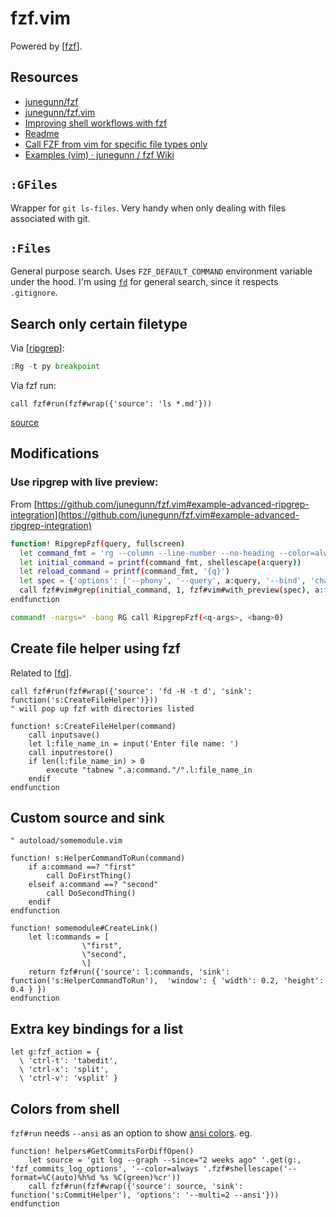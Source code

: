 # fzf.vim

Powered by [[fzf]].

Resources
---

- [junegunn/fzf](https://github.com/junegunn/fzf)
- [junegunn/fzf.vim](https://github.com/junegunn/fzf.vim)
- [Improving shell workflows with fzf](https://seb.jambor.dev/posts/improving-shell-workflows-with-fzf/)
- [Readme](https://github.com/junegunn/fzf/blob/master/README-VIM)
- [Call FZF from vim for specific file types only][1]
- [Examples (vim) · junegunn / fzf Wiki][2]

<!-- Links -->
[1]: https://www.reddit.com/r/vim/comments/az5go1/call_fzf_from_vim_for_specific_file_types_only/
[2]: https://github.com/junegunn/fzf/wiki/Examples-(vim)#basic-tutorial

`:GFiles`
---

Wrapper for `git ls-files`. Very handy when only dealing with files associated with git.

`:Files`
---

General purpose search. Uses `FZF_DEFAULT_COMMAND` environment variable under the hood. I'm using [`fd`](https://github.com/sharkdp/fd) for general search, since it respects `.gitignore`.


Search only certain filetype
---

Via [[ripgrep]]:

```python
:Rg -t py breakpoint
```

Via fzf run:

```
call fzf#run(fzf#wrap({'source': 'ls *.md'}))
```

[source][1]

Modifications
---

### Use ripgrep with live preview:

From [https://github.com/junegunn/fzf.vim#example-advanced-ripgrep-integration](https://github.com/junegunn/fzf.vim#example-advanced-ripgrep-integration)

```bash
function! RipgrepFzf(query, fullscreen)
  let command_fmt = 'rg --column --line-number --no-heading --color=always --smart-case -- %s || true'
  let initial_command = printf(command_fmt, shellescape(a:query))
  let reload_command = printf(command_fmt, '{q}')
  let spec = {'options': ['--phony', '--query', a:query, '--bind', 'change:reload:'.reload_command]}
  call fzf#vim#grep(initial_command, 1, fzf#vim#with_preview(spec), a:fullscreen)
endfunction

command! -nargs=* -bang RG call RipgrepFzf(<q-args>, <bang>0)
```

Create file helper using fzf
---

Related to [[fd]].

```vim
call fzf#run(fzf#wrap({'source': 'fd -H -t d', 'sink': function('s:CreateFileHelper')}))
" will pop up fzf with directories listed

function! s:CreateFileHelper(command)
    call inputsave()
    let l:file_name_in = input('Enter file name: ')
    call inputrestore()
    if len(l:file_name_in) > 0
        execute "tabnew ".a:command."/".l:file_name_in
    endif
endfunction
```

Custom source and sink
---

```vim
" autoload/somemodule.vim

function! s:HelperCommandToRun(command)
    if a:command ==? "first"
        call DoFirstThing()
    elseif a:command ==? "second"
        call DoSecondThing()
    endif
endfunction

function! somemodule#CreateLink()
    let l:commands = [
                \"first",
                \"second",
                \]
    return fzf#run({'source': l:commands, 'sink': function('s:HelperCommandToRun'),  'window': { 'width': 0.2, 'height': 0.4 } })
endfunction
```

Extra key bindings for a list
---

```vim
let g:fzf_action = {
  \ 'ctrl-t': 'tabedit',
  \ 'ctrl-x': 'split',
  \ 'ctrl-v': 'vsplit' }
```

Colors from shell
---

`fzf#run` needs `--ansi` as an option to show [ansi colors](https://en.wikipedia.org/wiki/ANSI_escape_code#Colors). eg.

```vim
function! helpers#GetCommitsForDiffOpen()
    let source = 'git log --graph --since="2 weeks ago" '.get(g:, 'fzf_commits_log_options', '--color=always '.fzf#shellescape('--format=%C(auto)%h%d %s %C(green)%cr'))
    call fzf#run(fzf#wrap({'source': source, 'sink': function('s:CommitHelper'), 'options': '--multi=2 --ansi'}))
endfunction
```

[//begin]: # "Autogenerated link references for markdown compatibility"
[fzf]: ../../unix/utilities/fzf.md "fzf"
[ripgrep]: ../../unix/utilities/ripgrep.md "ripgrep"
[fd]: ../../unix/utilities/fd.md "fd"
[//end]: # "Autogenerated link references"
